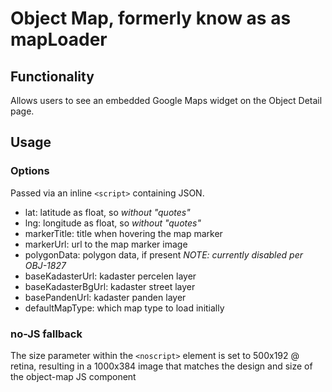 # Object Map, formerly know as as mapLoader

## Functionality

Allows users to see an embedded Google Maps widget on the Object Detail page. 

## Usage

### Options
Passed via an inline `<script>` containing JSON.

- lat:          latitude as float, so *without "quotes"*
- lng:          longitude as float, so *without "quotes"*
- markerTitle:  title when hovering the map marker
- markerUrl:    url to the map marker image 
- polygonData:  polygon data, if present *NOTE: currently disabled per OBJ-1827*
- baseKadasterUrl:      kadaster percelen layer
- baseKadasterBgUrl:    kadaster street layer
- basePandenUrl:        kadaster panden layer
- defaultMapType:       which map type to load initially

### no-JS fallback
The size parameter within the `<noscript>` element is set to 500x192 @ retina, resulting in a 1000x384 image that matches 
the design and size of the object-map JS component
